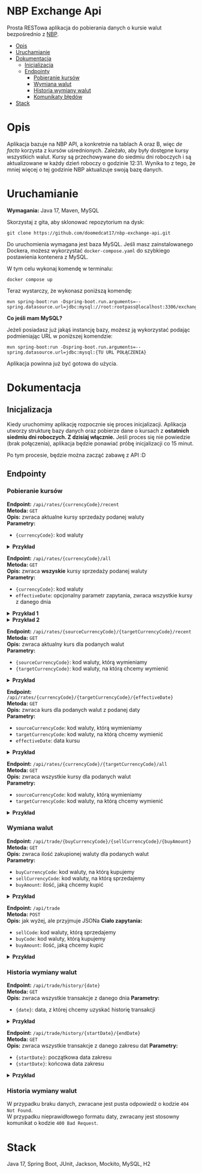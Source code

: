 # NBP Exchange Api

Prosta RESTowa aplikacja do pobierania danych o kursie walut bezpośrednio z [NBP](http://api.nbp.pl/).

- [Opis](#opis)
- [Uruchamianie](#uruchamianie)
- [Dokumentacja](#dokumentacja)
  - [Inicjalizacja](#inicjalizacja)
  - [Endpointy](#endpointy)
    - [Pobieranie kursów](#pobieranie-kursów)
    - [Wymiana walut](#wymiana-walut)
    - [Historia wymiany walut](#historia-wymiany-walut)
    - [Komunikaty błędów](#komunikaty-bledow)
- [Stack](#stack)

# Opis
Aplikacja bazuje na NBP API, a konkretnie na tablach A oraz B, więc *de facto* korzysta z kursów uśrednionych.
Zależało, aby były dostępne kursy wszystkich walut. Kursy są przechowywane do siedmiu dni roboczych i są aktualizowane w każdy dzień roboczy o godzinie 12:31.
Wynika to z tego, że mniej więcej o tej godzinie NBP aktualizuje swoją bazę danych.

# Uruchamianie

**Wymagania:** Java 17, Maven, MySQL

Skorzystaj z gita, aby sklonować repozytorium na dysk:

```
git clone https://github.com/doomedcat17/nbp-exchange-api.git
```

Do uruchomienia wymagana jest baza MySQL. 
Jeśli masz zainstalowanego Dockera, możesz wykorzystać `docker-compose.yaml`
do szybkiego postawienia kontenera z MySQL. 

W tym celu wykonaj komendę w terminalu:

```
docker compose up
```
Teraz wystarczy, że wykonasz poniższą komendę:
```
mvn spring-boot:run -Dspring-boot.run.arguments=--spring.datasource.url=jdbc:mysql://root:rootpass@localhost:3306/exchangeDb
```
**Co jeśli mam MySQL?**

Jeżeli posiadasz już jakąś instancję bazy, możesz ją wykorzystać podając podmieniając URL w poniższej komendzie:
```
mvn spring-boot:run -Dspring-boot.run.arguments=--spring.datasource.url=jdbc:mysql:{TU URL POŁĄCZENIA}
```

Aplikacja powinna już być gotowa do użycia.

# Dokumentacja

## Inicjalizacja

Kiedy uruchomimy aplikację rozpocznie się proces inicjalizacji. Aplikacja utworzy strukturę bazy danych oraz 
pobierze dane o kursach z **ostatnich siedmiu dni roboczych. Z dzisiaj włącznie.** 
Jeśli proces się nie powiedzie (brak połączenia), aplikacja będzie ponawiać próbę inicjalizacji co 15 minut.

Po tym procesie, będzie można zacząć zabawę z API :D

## Endpointy

### Pobieranie kursów

**Endpoint:** `/api/rates/{currencyCode}/recent`  
**Metoda:** `GET`  
**Opis:** zwraca aktualne kursy sprzedaży podanej waluty  
**Parametry:**
- `{currencyCode}`: kod waluty
<details><summary><b>Przykład</b></summary>
<p>

**Zapytanie:**
```
/api/rates/USD/recent
```

Zwraca aktualne kursy sprzedaży dolara:

```json
{
    "code": "USD",
    "rates": [
        {
            "code": "IQD",
            "effectiveDate": "2021-12-01",
            "rate": 1456.742370
        },
        {
            "code": "TOP",
            "effectiveDate": "2021-12-01",
            "rate": 2.282386
        },
        {
            "code": "DZD",
            "effectiveDate": "2021-12-01",
            "rate": 138.878176
        },
        {
            "code": "SOS",
            "effectiveDate": "2021-12-01",
            "rate": 577.613620
        },
        {
            "code": "VUV",
            "effectiveDate": "2021-12-01",
            "rate": 112.827067
        },
        {
            "code": "AWG",
            "effectiveDate": "2021-12-01",
            "rate": 1.806902
        },
        {
            "code": "THB",
            "effectiveDate": "2021-12-02",
            "rate": 33.854167
        },
        {
            "code": "UZS",
            "effectiveDate": "2021-12-01",
            "rate": 10746.335079
        },
        {
            "code": "XPF",
            "effectiveDate": "2021-12-01",
            "rate": 105.358930
        }
    ]
}
```
</p>
</details>

**Endpoint:** `/api/rates/{currencyCode}/all`  
**Metoda:** `GET`  
**Opis:** zwraca **wszyskie** kursy sprzedaży podanej waluty  
**Parametry:**
- `{currencyCode}`: kod waluty
- `effectiveDate`: opcjonalny parametr zapytania, zwraca wszystkie kursy z danego dnia

<details><summary><b>Przykład 1</b></summary>
<p>

**Zapytanie:**
```
/api/rates/USD/all
```

Zwraca wszystkie kursy sprzedaży dolara:

```json
{
    "code": "USD",
    "rates": [
        {
            "code": "IQD",
            "effectiveDate": "2021-12-01",
            "rate": 1456.742370
        },
        {
            "code": "TOP",
            "effectiveDate": "2021-12-01",
            "rate": 2.282386
        },
        {
            "code": "DZD",
            "effectiveDate": "2021-12-01",
            "rate": 138.878176
        },
        {
            "code": "SOS",
            "effectiveDate": "2021-12-01",
            "rate": 577.613620
        },
        {
            "code": "VUV",
            "effectiveDate": "2021-12-01",
            "rate": 112.827067
        },
        {
            "code": "AWG",
            "effectiveDate": "2021-12-01",
            "rate": 1.806902
        },
        {
            "code": "THB",
            "effectiveDate": "2021-12-02",
            "rate": 33.854167
        },
        {
            "code": "UZS",
            "effectiveDate": "2021-12-01",
            "rate": 10746.335079
        },
        {
            "code": "XPF",
            "effectiveDate": "2021-12-01",
            "rate": 105.358930
        }
    ]
}
```
</p>
</details>
<details><summary><b>Przykład 2</b></summary>
<p>

**Zapytanie:**
```
/api/rates/USD/all?effectiveDate=2021-12-02
```

Zwraca wszystkie kursy sprzedaży dolara z dnia 2021-12-02:

```json
{
    "code": "USD",
    "rates": [
        {
            "code": "THB",
            "effectiveDate": "2021-12-02",
            "rate": 33.854167
        },
        {
            "code": "AUD",
            "effectiveDate": "2021-12-02",
            "rate": 1.406829
        },
        {
            "code": "ZAR",
            "effectiveDate": "2021-12-02",
            "rate": 15.807393
        },
        {
            "code": "CAD",
            "effectiveDate": "2021-12-02",
            "rate": 1.278521
        },
        {
            "code": "NZD",
            "effectiveDate": "2021-12-02",
            "rate": 1.466183
        },
        {
            "code": "DKK",
            "effectiveDate": "2021-12-02",
            "rate": 6.567249
        },
        {
            "code": "CLP",
            "effectiveDate": "2021-12-02",
            "rate": 839.186119
        },
        {
            "code": "CZK",
            "effectiveDate": "2021-12-02",
            "rate": 22.457159
        },
        {
            "code": "ISK",
            "effectiveDate": "2021-12-02",
            "rate": 129.465566
        }
    ]
}
```
</p>
</details>

**Endpoint:** `/api/rates/{sourceCurrencyCode}/{targetCurrencyCode}/recent`  
**Metoda:** `GET`  
**Opis:** zwraca aktualny kurs dla podanych walut  
**Parametry:**
- `{sourceCurrencyCode}`: kod waluty, którą wymieniamy
- `{targetCurrencyCode}`: kod waluty, na którą chcemy wymienić

<details><summary><b>Przykład</b></summary>
<p>

**Zapytanie:**
```
/api/rates/USD/PLN/recent
```

Zwraca aktualny kurs wymiany dolara na złotówki:

```json
{
    "code": "USD",
    "rates": [
        {
            "code": "PLN",
            "effectiveDate": "2021-12-02",
            "rate": 4.062500
        }
    ]
}
```
</p>
</details>

**Endpoint:** `/api/rates/{currencyCode}/{targetCurrencyCode}/{effectiveDate}`  
**Metoda:** `GET`  
**Opis:** zwraca kurs dla podanych walut z podanej daty  
**Parametry:**
- `sourceCurrencyCode`: kod waluty, którą wymieniamy
- `targetCurrencyCode`: kod waluty, na którą chcemy wymienić
- `effectiveDate`: data kursu

<details><summary><b>Przykład</b></summary>
<p>

**Zapytanie:**
```
/api/rates/USD/PLN/2021-11-29
```

Zwraca aktualny kurs wymiany dolara na złotówki z dnia 2021-11-29:

```json
{
    "code": "USD",
    "rates": [
        {
            "code": "PLN",
            "effectiveDate": "2021-11-29",
            "rate": 4.162700
        }
    ]
}
```
</p>
</details>

**Endpoint:** `/api/rates/{currencyCode}/{targetCurrencyCode}/all`  
**Metoda:** `GET`  
**Opis:** zwraca wszystkie kursy dla podanych walut  
**Parametry:**
- `sourceCurrencyCode`: kod waluty, którą wymieniamy
- `targetCurrencyCode`: kod waluty, na którą chcemy wymienić

<details><summary><b>Przykład</b></summary>
<p>

**Zapytanie:**
```
/api/rates/USD/PLN/all
```

Zwraca wszystkie kursy wymiany dolara na złotówki:

```json
{
    "code": "USD",
    "rates": [
        {
            "code": "PLN",
            "effectiveDate": "2021-12-02",
            "rate": 4.062500
        },
        {
            "code": "PLN",
            "effectiveDate": "2021-12-01",
            "rate": 4.105100
        },
        {
            "code": "PLN",
            "effectiveDate": "2021-11-30",
            "rate": 4.121400
        },
        {
            "code": "PLN",
            "effectiveDate": "2021-11-29",
            "rate": 4.162700
        },
        {
            "code": "PLN",
            "effectiveDate": "2021-11-26",
            "rate": 4.175400
        },
        {
            "code": "PLN",
            "effectiveDate": "2021-11-25",
            "rate": 4.160000
        }
    ]
}
```
</p>
</details>

### Wymiana walut

**Endpoint:** `/api/trade/{buyCurrencyCode}/{sellCurrencyCode}/{buyAmount}`  
**Metoda:** `GET`  
**Opis:** zwraca ilość zakupionej waluty dla podanych walut  
**Parametry:**
- `buyCurrencyCode`: kod waluty, na którą kupujemy
- `sellCurrencyCode`: kod waluty, na którą sprzedajemy
- `buyAmount`: ilość, jaką chcemy kupić

<details><summary><b>Przykład</b></summary>
<p>

**Zapytanie:**
```
/api/trade/PLN/USD/20
```

Zwraca ilość zakupionych dolarów za złotówki:

```json
{
    "date": "2021-12-03T03:21:51.997+00:00",
    "buyCode": "PLN",
    "buyAmount": 20.00,
    "sellCode": "USD",
    "sellAmount": 4.92
}
```
</p>
</details>

**Endpoint:** `/api/trade`  
**Metoda:** `POST`  
**Opis:** jak wyżej, ale przyjmuje JSONa
**Ciało zapytania:**
- `sellCode`: kod waluty, którą sprzedajemy
- `buyCode`: kod waluty, którą kupujemy
- `buyAmount`: ilość, jaką chcemy kupić

<details><summary><b>Przykład</b></summary>
<p>

**Zapytanie:**
```
/api/trade
```

**Ciało zapytania:**
```json
{
    "sellCode": "USD",
    "buyCode": "PLN",
    "buyAmount": "1000"
}
```

Zwraca ilość zakupionych złotówek za dolary

```json
{
    "date": "2021-12-03T03:22:18.014+00:00",
    "buyCode": "PLN",
    "buyAmount": 1000.00,
    "sellCode": "USD",
    "sellAmount": 246.15
}
```
</p>
</details>

### Historia wymiany walut

**Endpoint:** `/api/trade/history/{date}`  
**Metoda:** `GET`  
**Opis:** zwraca wszystkie transakcje z danego dnia
**Parametry:**
- `{date}`: data, z której chcemy uzyskać historię transakcji

<details><summary><b>Przykład</b></summary>
<p>

**Zapytanie:**
```
/api/trade/history/2021-12-03
```

Zwraca wszystkie transakcje z dnia 2021-12-03:

```json
[
  {
    "date": "2021-12-03T01:45:41.000+00:00",
    "buyCode": "PLN",
    "buyAmount": 1000.00,
    "sellCode": "USD",
    "sellAmount": 245.98
  },
  {
    "date": "2021-12-03T01:46:19.000+00:00",
    "buyCode": "PLN",
    "buyAmount": 250.00,
    "sellCode": "USD",
    "sellAmount": 61.50
  },
  {
    "date": "2021-12-03T01:46:23.000+00:00",
    "buyCode": "PLN",
    "buyAmount": 212.00,
    "sellCode": "USD",
    "sellAmount": 52.15
  }
]
```
</p>
</details>

**Endpoint:** `/api/trade/history/{startDate}/{endDate}`  
**Metoda:** `GET`  
**Opis:** zwraca wszystkie transakcje z danego zakresu dat
**Parametry:**
- `{startDate}`: początkowa data zakresu
- `{startDate}`: końcowa data zakresu

<details><summary><b>Przykład</b></summary>
<p>

**Zapytanie:**
```
/api/trade/history/2021-12-01/2021-12-03
```

Zwraca wszystkie transakcje z zakresu od 2021-12-01 do 2021-12-03:

```json
[
  {
    "date": "2021-12-01T01:48:59.000+00:00",
    "buyCode": "AUD",
    "buyAmount": 300.00,
    "sellCode": "USD",
    "sellAmount": 211.62
  },
  {
    "date": "2021-12-02T01:49:04.000+00:00",
    "buyCode": "AUD",
    "buyAmount": 300.00,
    "sellCode": "JPY",
    "sellAmount": 23977.26
  },
  {
    "date": "2021-12-03T01:49:15.000+00:00",
    "buyCode": "AFN",
    "buyAmount": 300.00,
    "sellCode": "RUB",
    "sellAmount": 231.00
  }
]
```
</p>
</details>

### Historia wymiany walut

W przypadku braku danych, zwracane jest pusta odpowiedź o kodzie `404 Not Found`.  
W przypadku nieprawidłowego formatu daty, zwracany jest stosowny komunikat o kodzie `400 Bad Request`.


# Stack
Java 17, 
Spring Boot, JUnit, Jackson, Mockito, MySQL, H2






